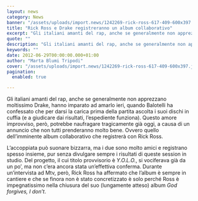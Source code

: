 ```yaml
---
layout: news
category: News
banner: "/assets/uploads/import.news/1242269-rick-ross-617-409-600x397.jpg"
title: "Rick Ross e Drake registreranno un album collaborativo"
excerpt: "Gli italiani amanti del rap, anche se generalmente non apprezzano moltissimo Drake, hanno imparato ad amarlo ieri, quando Balotelli ha confessato che per darsi la carica prima della partita ascolta i suoi dischi in cuffia (e a giudicare dai risultati, l’espediente funziona). Questo amore improvviso, però, potrebbe naufragare tragicamente già oggi, a causa di un [&hellip"
quote: ""
description: "Gli italiani amanti del rap, anche se generalmente non apprezzano moltissimo Drake, hanno imparato ad amarlo ieri, quando Balotelli ha confessato che per darsi la carica prima della partita ascolta i suoi dischi in cuffia (e a giudicare dai risultati, l’espediente funziona). Questo amore improvviso, però, potrebbe naufragare tragicamente già oggi, a causa di un [&hellip"
keywords: ""
date: 2012-06-29T00:00:00.000+01:00
author: "Marta Blumi Tripodi"
cover: "/assets/uploads/import.news/1242269-rick-ross-617-409-600x397.jpg"
pagination:
  enabled: true

---
```


Gli italiani amanti del rap, anche se generalmente non apprezzano moltissimo Drake, hanno imparato ad amarlo ieri, quando Balotelli ha confessato che per darsi la carica prima della partita ascolta i suoi dischi in cuffia (e a giudicare dai risultati, l’espediente funziona). Questo amore improvviso, però, potrebbe naufragare tragicamente già oggi, a causa di un annuncio che non tutti prenderanno molto bene. Ovvero quello dell’imminente album collaborativo che registrerà con Rick Ross.

L’accoppiata può suonare bizzarra, ma i due sono molto amici e registrano spesso insieme, pur senza divulgare sempre i risultati di queste session in studio. Del progetto, il cui titolo provvisorio è _Y.O.L.O._, si vociferava già da un po’, ma non c’era ancora stata un’effettiva conferma. Durante un’intervista ad Mtv, però, Rick Ross ha affermato che l’album è sempre in cantiere e che se finora non è stato concretizzato è solo perché Ross è impegnatissimo nella chiusura del suo (lungamente atteso) album _God forgives, I don’t_.